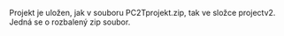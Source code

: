 Projekt je uložen, jak v souboru PC2Tprojekt.zip, tak ve složce projectv2. Jedná se o rozbalený zip soubor. 

